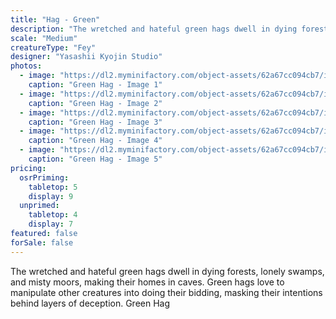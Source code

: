 ```yaml
---
title: "Hag - Green"
description: "The wretched and hateful green hags dwell in dying forests, lonely swamps, and misty moors, making their homes in caves. Green hags love to manipulate other creatures into doing their bidding, masking their intentions behind layers of deception. Green Hag"
scale: "Medium"
creatureType: "Fey"
designer: "Yasashii Kyojin Studio"
photos:
  - image: "https://dl2.myminifactory.com/object-assets/62a67cc094cb7/images/720X720-hag-green-ps.jpg"
    caption: "Green Hag - Image 1"
  - image: "https://dl2.myminifactory.com/object-assets/62a67cc094cb7/images/720X720-hag-green-04.jpg"
    caption: "Green Hag - Image 2"
  - image: "https://dl2.myminifactory.com/object-assets/62a67cc094cb7/images/720X720-hag-green-03.jpg"
    caption: "Green Hag - Image 3"
  - image: "https://dl2.myminifactory.com/object-assets/62a67cc094cb7/images/720X720-hag-green-05.jpg"
    caption: "Green Hag - Image 4"
  - image: "https://dl2.myminifactory.com/object-assets/62a67cc094cb7/images/720X720-hag-green-02.jpg"
    caption: "Green Hag - Image 5"
pricing:
  osrPriming:
    tabletop: 5
    display: 9
  unprimed:
    tabletop: 4
    display: 7
featured: false
forSale: false
---
```


The wretched and hateful green hags dwell in dying forests, lonely swamps, and misty moors, making their homes in caves. Green hags love to manipulate other creatures into doing their bidding, masking their intentions behind layers of deception. Green Hag